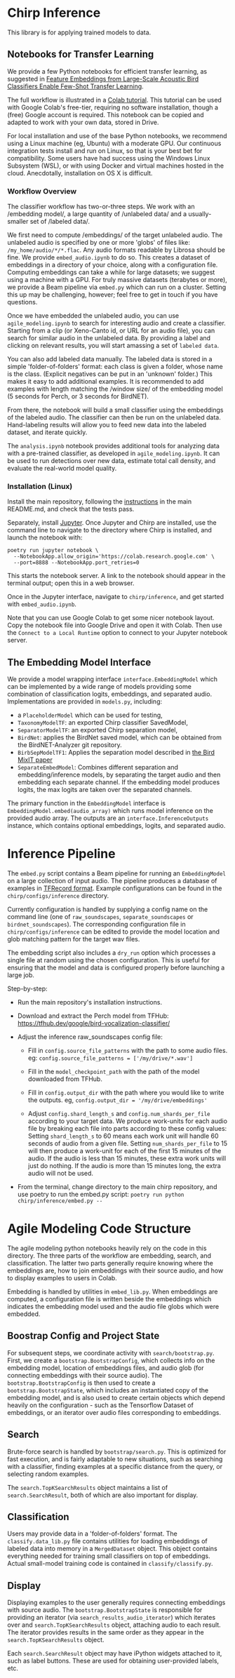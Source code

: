 # Chirp Inference

This library is for applying trained models to data.

## Notebooks for Transfer Learning

We provide a few Python notebooks for efficient transfer learning, as suggested
in [Feature Embeddings from Large-Scale Acoustic Bird Classifiers Enable Few-Shot Transfer Learning](https://arxiv.org/abs/2307.06292).

The full workflow is illustrated in a
[Colab tutorial](https://colab.research.google.com/drive/1gPBu2fyw6aoT-zxXFk15I2GObfMRNHUq).
This tutorial can be used with Google Colab's free-tier, requiring no software
installation, though a (free) Google account is required. This notebook can
be copied and adapted to work with your own data, stored in Drive.

For local installation and use of the base Python notebooks, we recommend using
a Linux machine (eg, Ubuntu) with a moderate GPU. Our continuous integration
tests install and run on Linux, so that is your best bet for compatibility.
Some users have had success using the Windows Linux Subsystem (WSL), or with
using Docker and virtual machines hosted in the cloud.
Anecdotally, installation on OS X is difficult.

### Workflow Overview

The classifier workflow has two-or-three steps. We work with an
/embedding model/, a large quantity of /unlabeled data/ and a usually-smaller
set of /labeled data/.

We first need to compute /embeddings/ of the target unlabeled audio. The
unlabeled audio is specified by one or more 'globs' of files like:
`/my_home/audio/*/*.flac`. Any audio formats readable by Librosa should be fine.
We provide `embed_audio.ipynb` to do so. This creates a dataset of embeddings
in a directory of your choice, along with a configuration file.
Computing embeddings can take a while for large datasets;
we suggest using a machine with a GPU. For truly massive datasets (terabytes
or more), we provide a Beam pipeline via `embed.py` which can run on a cluster.
Setting this up may be challenging, however; feel free to get in touch if you
have questions.

Once we have embedded the unlabeled audio, you can use `agile_modeling.ipynb`
to search for interesting audio and create a classifier. Starting from a clip
(or Xeno-Canto id, or URL for an audio file), you can search for similar audio
in the unlabeled data.
By providing a label and clicking on relevant results, you will start amassing
a set of `labeled data`.

You can also add labeled data manually. The labeled data is stored in a simple
'folder-of-folders' format: each class is given a folder, whose name is the
class. (Explicit negatives can be put in an 'unknown' folder.) This makes it
easy to add additional examples. It is recommended to add examples with length
matching the /window size/ of the embedding model (5 seconds for Perch, or
3 seconds for BirdNET).

From there, the notebook will build a small classifier using
the embeddings of the labeled audio. The classifier can then be run on the
unlabeled data. Hand-labeling results will allow you to feed new data into the
labeled dataset, and iterate quickly.

The `analysis.ipynb` notebook provides additional tools for analyzing data with
a pre-trained classifier, as developed in `agile_modeling.ipynb`. It can be
used to run detections over new data, estimate total call density, and
evaluate the real-world model quality.

### Installation (Linux)

Install the main repository, following the [instructions](https://github.com/google-research/perch) in the main README.md, and check that the tests pass.

Separately, install [Jupyter](https://jupyter.org/). Once Jupyter and Chirp are
installed, use the command line to navigate to the directory where Chirp is
installed, and launch the notebook with:
```
poetry run jupyter notebook \
  --NotebookApp.allow_origin='https://colab.research.google.com' \
  --port=8888 --NotebookApp.port_retries=0
```
This starts the notebook server. A link to the notebook should appear in the
terminal output; open this in a web browser.

Once in the Jupyter interface, navigate to `chirp/inference`, and get started
with `embed_audio.ipynb`.

Note that you can use Google Colab to get some nicer notebook layout. Copy the
notebook file into Google Drive and open it with Colab. Then use the
`Connect to a Local Runtime` option to connect to your Jupyter notebook server.

## The Embedding Model Interface

We provide a model wrapping interface `interface.EmbeddingModel` which can be
implemented by a wide range of models providing some combination of
classification logits, embeddings, and separated audio. Implementations are
provided in `models.py`, including:
* a `PlaceholderModel` which can be used for testing,
* `TaxonomyModelTF`: an exported Chirp classifier SavedModel,
* `SeparatorModelTF`: an exported Chirp separation model,
* `BirdNet`: applies the BirdNet saved model, which can be obtained from the
  BirdNET-Analyzer git repository.
* `BirbSepModelTF1`: Applies the separation model described in [the Bird MixIT
  paper](https://arxiv.org/abs/2110.03209)
* `SeparateEmbedModel`: Combines different separation and embedding/inference
  models, by separating the target audio and then embedding each separate
  channel. If the embedding model produces logits, the max logits are taken
  over the separated channels.

The primary function in the `EmbeddingModel` interface is
`EmbeddingModel.embed(audio_array)` which runs model inference on the provided
audio array. The outputs are an `interface.InferenceOutputs` instance, which
contains optional embeddings, logits, and separated audio.

# Inference Pipeline

The `embed.py` script contains a Beam pipeline for running an `EmbeddingModel`
on a large collection of input audio. The pipeline produces a database of examples
in [TFRecord format](https://www.tensorflow.org/tutorials/load_data/tfrecord).
Example configurations can be found in the `chirp/configs/inference` directory.

Currently configuration is handled by supplying a config name on the command
line (one of `raw_soundscapes`, `separate_soundscapes` or
`birdnet_soundscapes`). The corresponding configuration file in
`chirp/configs/inference` can be edited to provide the model location and
glob matching pattern for the target wav files.

The embedding script also includes a `dry_run` option which processes a single
file at random using the chosen configuration. This is useful for ensuring that
the model and data is configured properly before launching a large job.

Step-by-step:

* Run the main repository's installation instructions.

* Download and extract the Perch model from TFHub:
  https://tfhub.dev/google/bird-vocalization-classifier/

* Adjust the inference raw_soundscapes config file:

    * Fill in `config.source_file_patterns` with the path to some audio
      files. eg: `config.source_file_patterns = ['/my/drive/*.wav']`

    * Fill in the `model_checkpoint_path` with the path of the model
      downloaded from TFHub.

    * Fill in `config.output_dir` with the path where you would like to
      write the outputs. eg, `config.output_dir = '/my/drive/embeddings'`

    * Adjust `config.shard_length_s` and `config.num_shards_per_file` according
      to your target data. We produce work-units for each audio file by breaking
      each file into parts according to these config values: Setting
      `shard_length_s` to 60 means each work unit will handle 60 seconds of
      audio from a given file. Setting `num_shards_per_file` to 15 will then
      produce a work-unit for each of the first 15 minutes of the audio.
      If the audio is less than 15 minutes, these extra work units will just do
      nothing. If the audio is more than 15 minutes long, the extra audio
      will not be used.

* From the terminal, change directory to the main chirp repository, and use
  poetry to run the embed.py script:
  ```poetry run python chirp/inference/embed.py --```

# Agile Modeling Code Structure

The agile modeling python notebooks heavily rely on the code in this directory.
The three parts of the workflow are embedding, search, and classification. The
latter two parts generally require knowing where the embeddings are, how
to join embeddings with their source audio, and how to display examples
to users in Colab.

Embedding is handled by utilities in `embed_lib.py`. When embeddings are
computed, a configuration file is written beside the embeddings which indicates
the embedding model used and the audio file globs which were embedded.

## Boostrap Config and Project State

For subsequent steps, we coordinate activity with `search/bootstrap.py`. First,
we create a `bootstrap.BootstrapConfig`, which collects info on the embedding
model, location of embeddings files, and audio glob (for connecting embeddings
with their source audio). The `bootstrap.BootstrapConfig` is then used to create
a `bootstrap.BootstrapState`, which includes an instantiated copy of the
embedding model, and is also used to create certain objects which depend heavily
on the configuration - such as the Tensorflow Dataset of embeddings, or an
iterator over audio files corresponding to embeddings.

## Search

Brute-force search is handled by `bootstrap/search.py`. This is optimized for
fast execution, and is fairly adaptable to new situations, such as searching
with a classifier, finding examples at a specific distance from the query,
or selecting random examples.

The `search.TopKSearchResults` object maintains a list of `search.SearchResult`,
both of which are also important for display.

## Classification

Users may provide data in a 'folder-of-folders' format. The
`classify.data_lib.py` file contains utilities for loading embeddings of
labeled data into memory in a `MergedDataset` object. This object contains
everything needed for training small classifiers on top of embeddings.
Actual small-model training code is contained in `classify/classify.py`.

## Display

Displaying examples to the user generally requires connecting embeddings with
source audio. The `bootstrap.BootstrapState` is responsible for providing an
iterator (via `search_results_audio_iterator`) which iterates over and
`search.TopKSearchResults` object, attaching audio to each result. The iterator
provides results in the same order as they appear in the
`search.TopKSearchResults` object.

Each `search.SearchResult` object may have iPython widgets attached to it, such
as label buttons. These are used for obtaining user-provided labels, etc.
